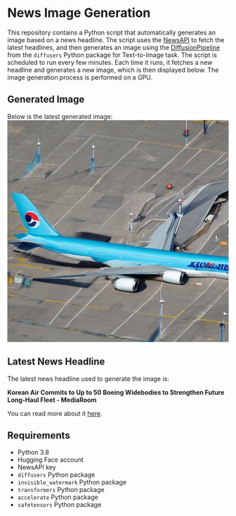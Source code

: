 # News Image Generation
This repository contains a Python script that automatically generates an image based on a news headline. The script uses the [NewsAPI](https://newsapi.org/) to fetch the latest headlines, and then generates an image using the [DiffusionPipeline](https://github.com/huggingface/diffusers) from the `diffusers` Python package for Text-to-Image task.
The script is scheduled to run every few minutes. Each time it runs, it fetches a new headline and generates a new image, which is then displayed below. The image generation process is performed on a GPU.

## Generated Image
Below is the latest generated image:
![Generated Image](image.png)

## Latest News Headline
The latest news headline used to generate the image is:

**Korean Air Commits to Up to 50 Boeing Widebodies to Strengthen Future Long-Haul Fleet - MediaRoom**

You can read more about it [here](https://news.google.com/rss/articles/CBMifWh0dHBzOi8vYm9laW5nLm1lZGlhcm9vbS5jb20vMjAyNC0wNy0yMi1Lb3JlYW4tQWlyLUNvbW1pdHMtdG8tVXAtdG8tNTAtQm9laW5nLVdpZGVib2RpZXMtdG8tU3RyZW5ndGhlbi1GdXR1cmUtTG9uZy1IYXVsLUZsZWV00gEA?oc=5).

## Requirements
- Python 3.8
- Hugging Face account
- NewsAPI key
- `diffusers` Python package
- `invisible_watermark` Python package
- `transformers` Python package
- `accelerate` Python package
- `safetensors` Python package
